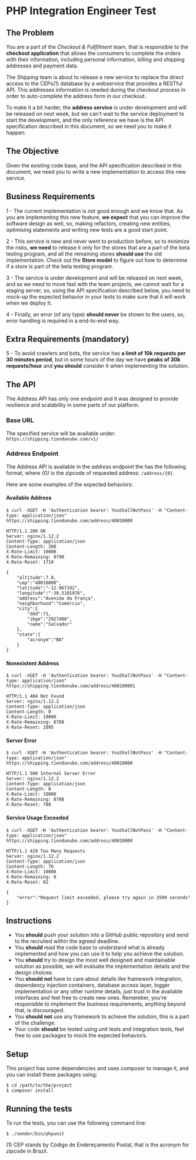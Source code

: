 # PHP Integration Engineer Test

## The Problem

You are a part of the _Checkout & Fullfilment_ team, that is responsible to the **checkout application** that allows the consumers to complete the orders with their information, including personal information, billing and shipping addresses and payment data. 

The _Shipping_ team is about to release a new service to replace the direct access to the CEPs(1) database by a webservice that provides a RESTful API. This addresses information is needed during the checkout process in order to auto-complete the address form in our checkout. 

To make it a bit harder, the **address service** is under development and will be released on next week, but we can't wait to the service deployment to start the development, and the only reference we have is the API specification described in this document, so we need you to make it happen. 

## The Objective

Given the existing code base, and the API specification described in this document, we need you to write a new implementation to access this new service.

## Business Requirements

1 - The current implementation is not good enough and we know that. As you are implementing this new feature, **we expect** that you can improve the software design as well, so, making refactors, creating new entities, optimising statements and writing new tests are a good start point.

2 - This service is new and never went to production before, so to minimize the risks, **we need** to release it only for the stores that are a part of the beta testing program, and all the remaining stores **should use** the old implementation. Check out the **Store model** to figure out how to determine if a store is part of the beta testing program.

3 - The service is under development and will be released on next week, and as we need to move fast with the team projects, we cannot wait for a staging server, so, using the API specification described below, you need to mock-up the expected behavior in your tests to make sure that it will work when we deploy it.

4 - Finally, an error (of any type) **should never** be shown to the users, so, error handling is required in a end-to-end way.

## Extra Requirements (mandatory)

5 - To avoid crawlers and bots, the service has **a limit of 10k requests per 30 minutes period**, but in some hours of the day we have **peaks of 30k requests/hour** and **you should** consider it when implementing the solution.

## The API

The Address API has only one endpoint and it was designed to provide resilience and scalability in some parts of our platform.

### Base URL

The specified service will be available under: `https://shipping.tiendanube.com/v1/`

### Address Endpoint

The Address API is available in the *address* endpoint the has the following format, where *{0}* is the zipcode of requested address: `/address/{0}`.

Here are some examples of the expected behaviors:

#### Available Address 
```
$ curl -XGET -H 'Authentication bearer: YouShallNotPass' -H "Content-type: application/json" https://shipping.tiendanube.com/address/40010000

HTTP/1.1 200 OK
Server: nginx/1.12.2
Content-Type: application/json
Content-Length: 308
X-Rate-Limit: 10000
X-Rate-Remaining: 8790
X-Rate-Reset: 1710

{
    "altitude":7.0,
    "cep":"40010000",
    "latitude":"-12.967192",
    "longitude":"-38.5101976",
    "address":"Avenida da França",
    "neighborhood":"Comércio",
    "city":{  
        "ddd":71,
        "ibge":"2927408",
        "name":"Salvador"
    },
    "state":{  
        "acronym":"BA"
    }
}
```

#### Nonexistent Address
```
$ curl -XGET -H 'Authentication bearer: YouShallNotPass' -H "Content-type: application/json" https://shipping.tiendanube.com/address/400100001

HTTP/1.1 404 Not Found
Server: nginx/1.12.2
Content-Type: application/json
Content-Length: 0
X-Rate-Limit: 10000
X-Rate-Remaining: 8789
X-Rate-Reset: 1095
```

#### Server Error
```
$ curl -XGET -H 'Authentication bearer: YouShallNotPass' -H "Content-type: application/json" https://shipping.tiendanube.com/address/40010000

HTTP/1.1 500 Internal Server Error
Server: nginx/1.12.2
Content-Type: application/json
Content-Length: 0
X-Rate-Limit: 10000
X-Rate-Remaining: 8788
X-Rate-Reset: 780
```

#### Service Usage Exceeded 
```
$ curl -XGET -H 'Authentication bearer: YouShallNotPass' -H "Content-type: application/json" https://shipping.tiendanube.com/address/40010000

HTTP/1.1 429 Too Many Requests
Server: nginx/1.12.2
Content-Type: application/json
Content-Length: 76
X-Rate-Limit: 10000
X-Rate-Remaining: 0
X-Rate-Reset: 82

{  
    "error":"Request limit exceeded, please try again in 3599 seconds"
}
```

## Instructions

- You **should** push your solution into a GitHub public repository and send to the recruited within the agreed deadline.
- You **should** read the code base to understand what is already implemented and how you can use it to help you achieve the solution.
- You **should** try to design the most well designed and maintainable solution as possible, we will evaluate the implementation details and the design choices.
- You **should not** have to care about details like framework integration, dependency injection containers, database access layer, logger implementation or any other runtime details, just trust in the available interfaces and feel free to create new ones. Remember, you're responsible to implement the business requirements, anything beyond that, is discouraged.
- You **should not** use any framework to achieve the solution, this is a part of the challenge.
- Your code **should** be tested using unit tests and integration tests, feel free to use packages to mock the expected behaviors.

## Setup

This project has some dependencies and uses composer to manage it, and you can install these packages using:

```
$ cd /path/to/the/project
$ composer install
```

## Running the tests

To run the tests, you can use the following command line:

```
$ ./vendor/bin/phpunit
```

(1) CEP stands by Código de Endereçamento Postal, that is the acronym for zipcode in Brazil.
